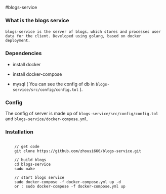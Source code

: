 #blogs-service

### What is the blogs service
    blogs-service is the server of blogs，which stores and processes user data for the client. Developed using golang, based on docker deployment.

### Dependencies

- install docker

- install docker-compose

- mysql ( You can see the config of db in ``blogs-service/src/config/config.tol`` ).

### Config 
 The config of server is made up of  ``blogs-service/src/config/config.tol`` and ``blogs-service/docker-compose.yml``.

### Installation

```

    // get code
    git clone https://github.com/zhousi666/blogs-service.git

    // build blogs
    cd blogs-service
    sudo make

    // start blogs service
    sudo docker-compose -f docker-compose.yml up -d 
    or : sudo docker-compose -f docker-compose.yml up

```